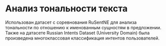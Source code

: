 <h1> Анализ тональности текста </h1>
Использован датасет c соревнования RuSentNE для анализа тональности по отношению к именованным сущностям в предложении. Также на датасете Russian Intents Dataset (University Domain) была произведена многоклассовая классификация интентов пользователей.
